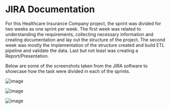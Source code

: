 # JIRA Documentation

For this Healthcare Insurance Company project, the sprint was divided for two weeks as one sprint per week. The first week was related to understanding the requirements, collecting necessary information and creating documentation and lay out the structure of the project. The second week was mostly the implementation of the structure created and build ETL pipeline and validate the data. Last but not least was creating a Report/Presentation.

 Below are some of the screenshots taken from the JIRA software to showcase how the task were divided in each of the sprints.

 ![image](https://github.com/sonika2580/JIRA-/assets/131336737/deabcd33-5661-498b-b165-663d67df0f68)

![image](https://github.com/sonika2580/JIRA-/assets/131336737/a0b47848-4373-40d6-b44d-28ec5b2c582c)

![image](https://github.com/sonika2580/JIRA-/assets/131336737/680e3d37-d1b0-46d3-a412-f2e7a1253f61)



